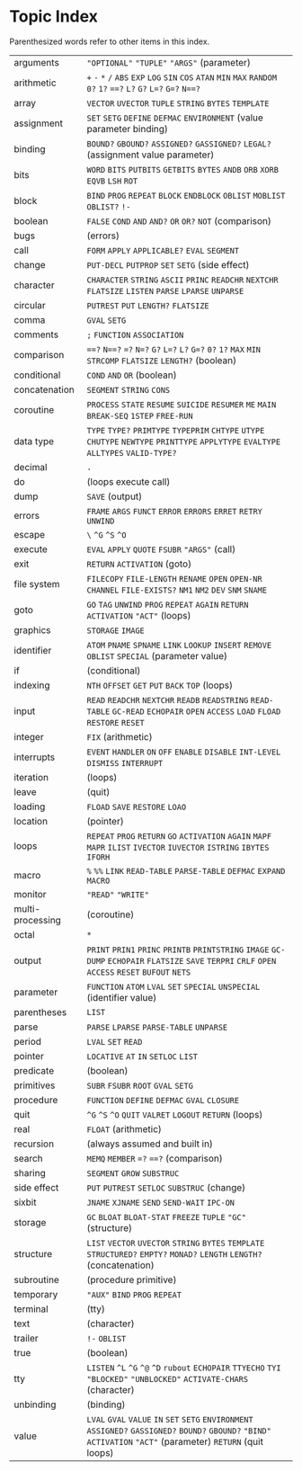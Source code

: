 # Topic Index 

Parenthesized words refer to other items in this index. 

|                  |                                                                                                                                                                   |
| ---------------- | --------------------------------------------------------------------------------------------------------------------------                                        |
| arguments        | `"OPTIONAL"` `"TUPLE"` `"ARGS"` (parameter)                                                                                                                       |
| arithmetic       | `+` `-` `*` `/` `ABS` `EXP` `LOG` `SIN` `COS` `ATAN` `MIN` `MAX` `RANDOM` `0?` `1?` `==?` `L?` `G?` `L=?` `G=?` `N==?`                                            |
| array            | `VECTOR` `UVECTOR` `TUPLE` `STRING` `BYTES` `TEMPLATE`                                                                                                            |
| assignment       | `SET` `SETG` `DEFINE` `DEFMAC` `ENVIRONMENT` (value parameter binding)                                                                                            |
| binding          | `BOUND?` `GBOUND?` `ASSIGNED?` `GASSIGNED?` `LEGAL?` (assignment value parameter)                                                                                 |
| bits             | `WORD` `BITS` `PUTBITS` `GETBITS` `BYTES` `ANDB` `ORB` `XORB` `EQVB` `LSH` `ROT`                                                                                  |
| block            | `BIND` `PROG` `REPEAT` `BLOCK` `ENDBLOCK` `OBLIST` `MOBLIST` `OBLIST?` `!-`                                                                                       |
| boolean          | `FALSE` `COND` `AND` `AND?` `OR` `OR?` `NOT` (comparison)                                                                                                         |
| bugs             | (errors)                                                                                                                                                          |
| call             | `FORM` `APPLY` `APPLICABLE?` `EVAL` `SEGMENT`                                                                                                                     |
| change           | `PUT-DECL` `PUTPROP` `SET` `SETG` (side effect)                                                                                                                   |
| character        | `CHARACTER` `STRING` `ASCII` `PRINC` `READCHR` `NEXTCHR` `FLATSIZE` `LISTEN` `PARSE` `LPARSE` `UNPARSE`                                                           |
| circular         | `PUTREST` `PUT` `LENGTH?` `FLATSIZE`                                                                                                                              |
| comma            | `GVAL` `SETG`                                                                                                                                                     |
| comments         | `;` `FUNCTION` `ASSOCIATION`                                                                                                                                      |
| comparison       | `==?` `N==?` `=?` `N=?` `G?` `L=?` `L?` `G=?` `0?` `1?` `MAX` `MIN` `STRCOMP` `FLATSIZE` `LENGTH?` (boolean)                                                      |
| conditional      | `COND` `AND` `OR` (boolean)                                                                                                                                       |
| concatenation    | `SEGMENT` `STRING` `CONS`                                                                                                                                         |
| coroutine        | `PROCESS` `STATE` `RESUME` `SUICIDE` `RESUMER` `ME` `MAIN` `BREAK-SEQ` `1STEP` `FREE-RUN`                                                                         |
| data type        | `TYPE` `TYPE?` `PRIMTYPE` `TYPEPRIM` `CHTYPE` `UTYPE` `CHUTYPE` `NEWTYPE` `PRINTTYPE` `APPLYTYPE` `EVALTYPE` `ALLTYPES` `VALID-TYPE?`                             |
| decimal          | `.`                                                                                                                                                               |
| do               | (loops execute call)                                                                                                                                              |
| dump             | `SAVE` (output)                                                                                                                                                   |
| errors           | `FRAME` `ARGS` `FUNCT` `ERROR` `ERRORS` `ERRET` `RETRY` `UNWIND`                                                                                                  |
| escape           | `\` `^G` `^S` `^O`                                                                                                                                                |
| execute          | `EVAL` `APPLY` `QUOTE` `FSUBR` `"ARGS"` (call)                                                                                                                    |
| exit             | `RETURN` `ACTIVATION` (goto)                                                                                                                                      |
| file system      | `FILECOPY` `FILE-LENGTH` `RENAME` `OPEN` `OPEN-NR` `CHANNEL` `FILE-EXISTS?` `NM1` `NM2` `DEV` `SNM` `SNAME`                                                       |
| goto             | `GO` `TAG` `UNWIND` `PROG` `REPEAT` `AGAIN` `RETURN` `ACTIVATION` `"ACT"` (loops)                                                                                 |
| graphics         | `STORAGE` `IMAGE`                                                                                                                                                 |
| identifier       | `ATOM` `PNAME` `SPNAME` `LINK` `LOOKUP` `INSERT` `REMOVE` `OBLIST` `SPECIAL` (parameter value)                                                                    |
| if               | (conditional)                                                                                                                                                     |
| indexing         | `NTH` `OFFSET` `GET` `PUT` `BACK` `TOP` (loops)                                                                                                                   |
| input            | `READ` `READCHR` `NEXTCHR` `READB` `READSTRING` `READ-TABLE` `GC-READ` `ECHOPAIR` `OPEN` `ACCESS` `LOAD` `FLOAD` `RESTORE` `RESET`                                |
| integer          | `FIX` (arithmetic)                                                                                                                                                |
| interrupts       | `EVENT` `HANDLER` `ON` `OFF` `ENABLE` `DISABLE` `INT-LEVEL` `DISMISS` `INTERRUPT`                                                                                 |
| iteration        | (loops)                                                                                                                                                           |
| leave            | (quit)                                                                                                                                                            |
| loading          | `FLOAD` `SAVE` `RESTORE` `LOAO`                                                                                                                                   |
| location         | (pointer)                                                                                                                                                         |
| loops            | `REPEAT` `PROG` `RETURN` `GO` `ACTIVATION` `AGAIN` `MAPF` `MAPR` `ILIST` `IVECTOR` `IUVECTOR` `ISTRING` `IBYTES` `IFORH`                                          |
| macro            | `%` `%%` `LINK` `READ-TABLE` `PARSE-TABLE` `DEFMAC` `EXPAND` `MACRO`                                                                                              |
| monitor          | `"READ"` `"WRITE"`                                                                                                                                                |
| multi-processing | (coroutine)                                                                                                                                                       |
| octal            | `*`                                                                                                                                                               |
| output           | `PRINT` `PRIN1` `PRINC` `PRINTB` `PRINTSTRING` `IMAGE` `GC-DUMP` `ECHOPAIR` `FLATSIZE` `SAVE` `TERPRI` `CRLF` `OPEN` `ACCESS` `RESET` `BUFOUT` `NETS`             |
| parameter        | `FUNCTION` `ATOM` `LVAL` `SET` `SPECIAL` `UNSPECIAL` (identifier value)                                                                                           |
| parentheses      | `LIST`                                                                                                                                                            |
| parse            | `PARSE` `LPARSE` `PARSE-TABLE` `UNPARSE`                                                                                                                          |
| period           | `LVAL` `SET` `READ`                                                                                                                                               |
| pointer          | `LOCATIVE` `AT` `IN` `SETLOC` `LIST`                                                                                                                              |
| predicate        | (boolean)                                                                                                                                                         |
| primitives       | `SUBR` `FSUBR` `ROOT` `GVAL` `SETG`                                                                                                                               |
| procedure        | `FUNCTION` `DEFINE` `DEFMAC` `GVAL` `CLOSURE`                                                                                                                     |
| quit             | `^G` `^S` `^O` `QUIT` `VALRET` `LOGOUT` `RETURN` (loops)                                                                                                          |
| real             | `FLOAT` (arithmetic)                                                                                                                                              |
| recursion        | (always assumed and built in)                                                                                                                                     |
| search           | `MEMQ` `MEMBER` `=?` `==?` (comparison)                                                                                                                           |
| sharing          | `SEGMENT` `GROW` `SUBSTRUC`                                                                                                                                       |
| side effect      | `PUT` `PUTREST` `SETLOC` `SUBSTRUC` (change)                                                                                                                      |
| sixbit           | `JNAME` `XJNAME` `SEND` `SEND-WAIT` `IPC-ON`                                                                                                                      |
| storage          | `GC` `BLOAT` `BLOAT-STAT` `FREEZE` `TUPLE` `"GC"` (structure)                                                                                                     |
| structure        | `LIST` `VECTOR` `UVECTOR` `STRING` `BYTES` `TEMPLATE` `STRUCTURED?` `EMPTY?` `MONAD?` `LENGTH` `LENGTH?` (concatenation)                                          |
| subroutine       | (procedure primitive)                                                                                                                                             |
| temporary        | `"AUX"` `BIND` `PROG` `REPEAT`                                                                                                                                    |
| terminal         | (tty)                                                                                                                                                             |
| text             | (character)                                                                                                                                                       |
| trailer          | `!-` `OBLIST`                                                                                                                                                     |
| true             | (boolean)                                                                                                                                                         |
| tty              | `LISTEN` `^L` `^G` `^@` `^D` `rubout` `ECHOPAIR` `TTYECHO` `TYI` `"BLOCKED"` `"UNBLOCKED"` `ACTIVATE-CHARS` (character)                                           |
| unbinding        | (binding)                                                                                                                                                         |
| value            | `LVAL` `GVAL` `VALUE` `IN` `SET` `SETG` `ENVIRONMENT` `ASSIGNED?` `GASSIGNED?` `BOUND?` `GBOUND?` `"BIND"` `ACTIVATION` `"ACT"` (parameter) `RETURN` (quit loops) |
